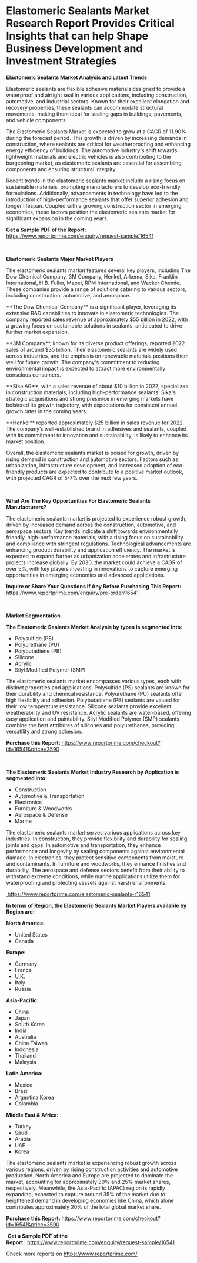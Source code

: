 <p><h1>Elastomeric Sealants Market Research Report Provides Critical Insights that can help Shape Business Development and Investment Strategies</h1></p><p><strong>Elastomeric Sealants Market Analysis and Latest Trends</strong></p>
<p><p>Elastomeric sealants are flexible adhesive materials designed to provide a waterproof and airtight seal in various applications, including construction, automotive, and industrial sectors. Known for their excellent elongation and recovery properties, these sealants can accommodate structural movements, making them ideal for sealing gaps in buildings, pavements, and vehicle components.</p><p>The Elastomeric Sealants Market is expected to grow at a CAGR of 11.90% during the forecast period. This growth is driven by increasing demands in construction, where sealants are critical for weatherproofing and enhancing energy efficiency of buildings. The automotive industry's shift towards lightweight materials and electric vehicles is also contributing to the burgeoning market, as elastomeric sealants are essential for assembling components and ensuring structural integrity.</p><p>Recent trends in the elastomeric sealants market include a rising focus on sustainable materials, prompting manufacturers to develop eco-friendly formulations. Additionally, advancements in technology have led to the introduction of high-performance sealants that offer superior adhesion and longer lifespan. Coupled with a growing construction sector in emerging economies, these factors position the elastomeric sealants market for significant expansion in the coming years.</p></p>
<p><strong>Get a Sample PDF of the Report:&nbsp;</strong> <a href="https://www.reportprime.com/enquiry/request-sample/16541?utm_campaign=3257&utm_medium=2&utm_source=Github&utm_content=ia&utm_term=17032025&utm_id=elastomeric-sealants">https://www.reportprime.com/enquiry/request-sample/16541</a></p>
<p>&nbsp;</p>
<p><strong>Elastomeric Sealants Major Market Players</strong></p>
<p><p>The elastomeric sealants market features several key players, including The Dow Chemical Company, 3M Company, Henkel, Arkema, Sika, Franklin International, H.B. Fuller, Mapei, RPM International, and Wacker Chemie. These companies provide a range of solutions catering to various sectors, including construction, automotive, and aerospace.</p><p>**The Dow Chemical Company** is a significant player, leveraging its extensive R&D capabilities to innovate in elastomeric technologies. The company reported sales revenue of approximately $55 billion in 2022, with a growing focus on sustainable solutions in sealants, anticipated to drive further market expansion.</p><p>**3M Company**, known for its diverse product offerings, reported 2022 sales of around $35 billion. Their elastomeric sealants are widely used across industries, and the emphasis on renewable materials positions them well for future growth. The company's commitment to reducing environmental impact is expected to attract more environmentally conscious consumers.</p><p>**Sika AG**, with a sales revenue of about $10 billion in 2022, specializes in construction materials, including high-performance sealants. Sika's strategic acquisitions and strong presence in emerging markets have bolstered its growth trajectory, with expectations for consistent annual growth rates in the coming years.</p><p>**Henkel** reported approximately $25 billion in sales revenue for 2022. The company’s well-established brand in adhesives and sealants, coupled with its commitment to innovation and sustainability, is likely to enhance its market position.</p><p>Overall, the elastomeric sealants market is poised for growth, driven by rising demand in construction and automotive sectors. Factors such as urbanization, infrastructure development, and increased adoption of eco-friendly products are expected to contribute to a positive market outlook, with projected CAGR of 5-7% over the next few years.</p></p>
<p>&nbsp;</p>
<p><strong>What Are The Key Opportunities For Elastomeric Sealants Manufacturers?</strong></p>
<p><p>The elastomeric sealants market is projected to experience robust growth, driven by increased demand across the construction, automotive, and aerospace sectors. Key trends indicate a shift towards environmentally friendly, high-performance materials, with a rising focus on sustainability and compliance with stringent regulations. Technological advancements are enhancing product durability and application efficiency. The market is expected to expand further as urbanization accelerates and infrastructure projects increase globally. By 2030, the market could achieve a CAGR of over 5%, with key players investing in innovations to capture emerging opportunities in emerging economies and advanced applications.</p></p>
<p><strong>Inquire or Share Your Questions If Any Before Purchasing This Report:</strong> <a href="https://www.reportprime.com/enquiry/pre-order/16541?utm_campaign=3257&utm_medium=2&utm_source=Github&utm_content=ia&utm_term=17032025&utm_id=elastomeric-sealants">https://www.reportprime.com/enquiry/pre-order/16541</a></p>
<p>&nbsp;</p>
<p><strong>Market Segmentation</strong></p>
<p><strong>The Elastomeric Sealants Market Analysis by types is segmented into:</strong></p>
<p><ul><li>Polysulfide (PS)</li><li>Polyurethane (PU)</li><li>Polybutadiene (PB)</li><li>Silicone</li><li>Acrylic</li><li>Silyl Modified Polymer (SMP)</li></ul></p>
<p><p>The elastomeric sealants market encompasses various types, each with distinct properties and applications. Polysulfide (PS) sealants are known for their durability and chemical resistance. Polyurethane (PU) sealants offer high flexibility and adhesion. Polybutadiene (PB) sealants are valued for their low temperature resistance. Silicone sealants provide excellent weatherability and UV resistance. Acrylic sealants are water-based, offering easy application and paintability. Silyl Modified Polymer (SMP) sealants combine the best attributes of silicones and polyurethanes, providing versatility and strong adhesion.</p></p>
<p><strong>Purchase this Report:&nbsp;</strong><a href="https://www.reportprime.com/checkout?id=16541&price=3590&utm_campaign=3257&utm_medium=2&utm_source=Github&utm_content=ia&utm_term=17032025&utm_id=elastomeric-sealants">https://www.reportprime.com/checkout?id=16541&price=3590</a></p>
<p>&nbsp;</p>
<p><strong>The Elastomeric Sealants Market Industry Research by Application is segmented into:</strong></p>
<p><ul><li>Construction</li><li>Automotive & Transportation</li><li>Electronics</li><li>Furniture & Woodworks</li><li>Aerospace & Defense</li><li>Marine</li></ul></p>
<p><p>The elastomeric sealants market serves various applications across key industries. In construction, they provide flexibility and durability for sealing joints and gaps. In automotive and transportation, they enhance performance and longevity by sealing components against environmental damage. In electronics, they protect sensitive components from moisture and contaminants. In furniture and woodworks, they enhance finishes and durability. The aerospace and defense sectors benefit from their ability to withstand extreme conditions, while marine applications utilize them for waterproofing and protecting vessels against harsh environments.</p></p>
<p><a href="https://www.reportprime.com/elastomeric-sealants-r16541?utm_campaign=3257&utm_medium=2&utm_source=Github&utm_content=ia&utm_term=17032025&utm_id=elastomeric-sealants">&nbsp;https://www.reportprime.com/elastomeric-sealants-r16541</a></p>
<p><strong>In terms of Region, the Elastomeric Sealants Market Players available by Region are:</strong></p>
<p>
    <p> <strong> North America: </strong>
        <ul>
            <li>United States</li>
            <li>Canada</li>
        </ul>
        </p> 
    <p> <strong> Europe: </strong>
        <ul>
            <li>Germany</li>
            <li>France</li>
            <li>U.K.</li>
            <li>Italy</li>
            <li>Russia</li>
        </ul>
        </p> 
    <p> <strong> Asia-Pacific: </strong>
        <ul>
            <li>China</li>
            <li>Japan</li>
            <li>South Korea</li>
            <li>India</li>
            <li>Australia</li>
            <li>China Taiwan</li>
            <li>Indonesia</li>
            <li>Thailand</li>
            <li>Malaysia</li>
        </ul>
        </p> 
    <p> <strong> Latin America: </strong>
        <ul>
            <li>Mexico</li>
            <li>Brazil</li>
            <li>Argentina Korea</li>
            <li>Colombia</li>
        </ul>
        </p> 
    <p> <strong> Middle East & Africa: </strong>
        <ul>
            <li>Turkey</li>
            <li>Saudi</li>
            <li>Arabia</li>
            <li>UAE</li>
            <li>Korea</li>
        </ul>
    </p>
    </p>
<p><p>The elastomeric sealants market is experiencing robust growth across various regions, driven by rising construction activities and automotive production. North America and Europe are projected to dominate the market, accounting for approximately 30% and 25% market shares, respectively. Meanwhile, the Asia-Pacific (APAC) region is rapidly expanding, expected to capture around 35% of the market due to heightened demand in developing economies like China, which alone contributes approximately 20% of the total global market share.</p></p>
<p><strong>Purchase this Report: </strong><a href="https://www.reportprime.com/checkout?id=16541&price=3590&utm_campaign=3257&utm_medium=2&utm_source=Github&utm_content=ia&utm_term=17032025&utm_id=elastomeric-sealants">https://www.reportprime.com/checkout?id=16541&price=3590</a></p>
<p>&nbsp;<strong>Get a Sample PDF of the Report:&nbsp;&nbsp;</strong><a href="https://www.reportprime.com/enquiry/request-sample/16541?utm_campaign=3257&utm_medium=2&utm_source=Github&utm_content=ia&utm_term=17032025&utm_id=elastomeric-sealants">https://www.reportprime.com/enquiry/request-sample/16541</a></p>
<p><strong></strong></p>
<p>Check more reports on <a href="https://www.reportprime.com/?utm_campaign=3257&utm_medium=2&utm_source=Github&utm_content=ia&utm_term=17032025&utm_id=elastomeric-sealants">https://www.reportprime.com/</a></p>
